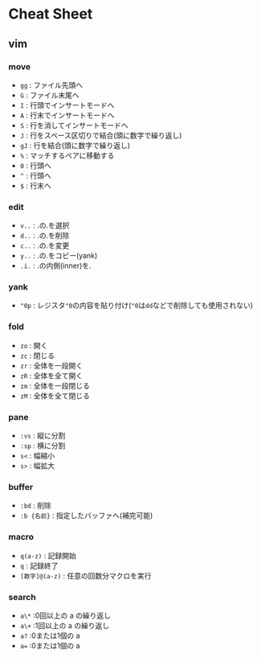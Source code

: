 # Cheat Sheet

## vim

### move
- `gg` : ファイル先頭へ
- `G`  : ファイル末尾へ
- `I`  : 行頭でインサートモードへ
- `A`  : 行末でインサートモードへ
- `S`  : 行を消してインサートモードへ
- `J`  : 行をスペース区切りで結合(頭に数字で繰り返し)
- `gJ` : 行を結合(頭に数字で繰り返し)
- `%`	 : マッチするペアに移動する
- `0`	 : 行頭へ
- `^`  : 行頭へ
- `$`	 : 行末へ

### edit
- `v..`	:	.の.を選択
-	`d..`	:	.の.を削除
-	`c..`	:	.の.を変更
-	`y..`	:	.の.をコピー(yank)
-	`.i.`	:	.の内側(inner)を.

### yank
- `"0p` : レジスタ`"0`の内容を貼り付け(`"0`は`dd`などで削除しても使用されない)

### fold
- `zo` : 開く
- `zc` : 閉じる
- `zr` : 全体を一段開く
- `zR` : 全体を全て開く
- `zm` : 全体を一段閉じる
- `zM` : 全体を全て閉じる

### pane
- `:vs`   : 縦に分割
- `:sp`   : 横に分割
-	`s<`		:	幅縮小
-	`s>`		:	幅拡大

### buffer
- `:bd`       : 削除
- `:b {名前}` : 指定したバッファへ(補完可能)

### macro
- `q(a-z)`       : 記録開始
- `q`            : 記録終了
- `[数字]@(a-z)` : 任意の回数分マクロを実行

### search
- `a\*`				:0回以上の a の繰り返し
- `a\+`				:1回以上の a の繰り返し
- `a?`				:0または1個の a
- `a=`				:0または1個の a



